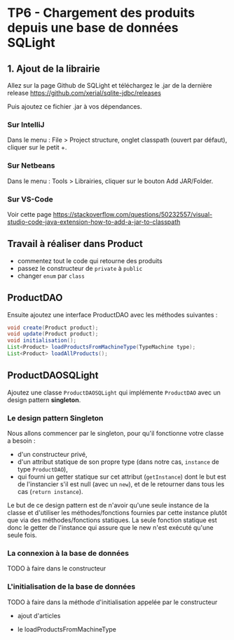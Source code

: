 # TP6 - Chargement des produits depuis une base de données SQLight

## 1. Ajout de la librairie

Allez sur la page Github de SQLight et téléchargez le .jar de la dernière release <https://github.com/xerial/sqlite-jdbc/releases>

Puis ajoutez ce fichier .jar à vos dépendances.

### Sur IntelliJ

Dans le menu : File > Project structure, onglet classpath (ouvert par défaut), cliquer sur le petit +.

### Sur Netbeans

Dans le menu : Tools > Librairies, cliquer sur le bouton Add JAR/Folder.

### Sur VS-Code

Voir cette page https://stackoverflow.com/questions/50232557/visual-studio-code-java-extension-how-to-add-a-jar-to-classpath

## Travail à réaliser dans Product

- commentez tout le code qui retourne des produits
- passez le constructeur de `private` à `public`
- changer `enum` par `class`

## ProductDAO

Ensuite ajoutez une interface ProductDAO avec les méthodes suivantes :

```java
void create(Product product);
void update(Product product);
void initialisation();
List<Product> loadProductsFromMachineType(TypeMachine type);
List<Product> loadAllProducts();
```

## ProductDAOSQLight

Ajoutez une classe `ProductDAOSQLight` qui implémente `ProductDAO` avec un design pattern **singleton**.

### Le design pattern Singleton

Nous allons commencer par le singleton, pour qu'il fonctionne votre classe a besoin :

- d'un constructeur privé,
- d'un attribut statique de son propre type (dans notre cas, `instance` de type `ProductDAO`),
- qui fourni un getter statique sur cet attribut (`getInstance`) dont le but est de l'instancier s'il est null (avec un `new`), et de le retourner dans tous les cas (`return instance`).

Le but de ce design pattern est de n'avoir qu'une seule instance de la classe et d'utiliser les méthodes/fonctions fournies par cette instance plutôt que via des méthodes/fonctions statiques. La seule fonction statique est donc le getter de l'instance qui assure que le new n'est exécuté qu'une seule fois.

### La connexion à la base de données

TODO à faire dans le constructeur

### L'initialisation de la base de données

TODO à faire dans la méthode d'initialisation appelée par le constructeur
+ ajout d'articles

+ le loadProductsFromMachineType
